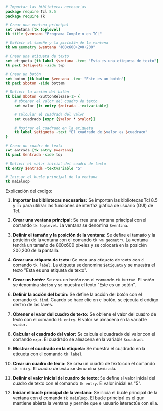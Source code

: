 ```tcl
# Importar las bibliotecas necesarias
package require Tcl 8.5
package require Tk

# Crear una ventana principal
set ventana [tk toplevel]
tk title $ventana "Programa Complejo en TCL"

# Definir el tamaño y la posición de la ventana
tk wm geometry $ventana "800x600+200+200"

# Crear una etiqueta de texto
set etiqueta [tk label $ventana -text "Esta es una etiqueta de texto"]
tk pack $etiqueta -side top

# Crear un botón
set boton [tk button $ventana -text "Este es un botón"]
tk pack $boton -side bottom

# Definir la acción del botón
tk bind $boton <ButtonRelease-1> {
    # Obtener el valor del cuadro de texto
    set valor [tk entry $entrada -textvariable]

    # Calcular el cuadrado del valor
    set cuadrado [expr {$valor * $valor}]

    # Mostrar el cuadrado en la etiqueta
    tk label $etiqueta -text "El cuadrado de $valor es $cuadrado"
}

# Crear un cuadro de texto
set entrada [tk entry $ventana]
tk pack $entrada -side top

# Definir el valor inicial del cuadro de texto
tk entry $entrada -textvariable "5"

# Iniciar el bucle principal de la ventana
tk mainloop
```

Explicación del código:

1. **Importar las bibliotecas necesarias:** Se importan las bibliotecas Tcl 8.5 y Tk para utilizar las funciones de interfaz gráfica de usuario (GUI) de Tcl.

2. **Crear una ventana principal:** Se crea una ventana principal con el comando `tk toplevel`. La ventana se denomina `$ventana`.

3. **Definir el tamaño y la posición de la ventana:** Se define el tamaño y la posición de la ventana con el comando `tk wm geometry`. La ventana tendrá un tamaño de 800x600 píxeles y se colocará en la posición 200,200 de la pantalla.

4. **Crear una etiqueta de texto:** Se crea una etiqueta de texto con el comando `tk label`. La etiqueta se denomina `$etiqueta` y se muestra el texto "Esta es una etiqueta de texto".

5. **Crear un botón:** Se crea un botón con el comando `tk button`. El botón se denomina `$boton` y se muestra el texto "Este es un botón".

6. **Definir la acción del botón:** Se define la acción del botón con el comando `tk bind`. Cuando se hace clic en el botón, se ejecuta el código dentro de las llaves.

7. **Obtener el valor del cuadro de texto:** Se obtiene el valor del cuadro de texto con el comando `tk entry`. El valor se almacena en la variable `$valor`.

8. **Calcular el cuadrado del valor:** Se calcula el cuadrado del valor con el comando `expr`. El cuadrado se almacena en la variable `$cuadrado`.

9. **Mostrar el cuadrado en la etiqueta:** Se muestra el cuadrado en la etiqueta con el comando `tk label`.

10. **Crear un cuadro de texto:** Se crea un cuadro de texto con el comando `tk entry`. El cuadro de texto se denomina `$entrada`.

11. **Definir el valor inicial del cuadro de texto:** Se define el valor inicial del cuadro de texto con el comando `tk entry`. El valor inicial es "5".

12. **Iniciar el bucle principal de la ventana:** Se inicia el bucle principal de la ventana con el comando `tk mainloop`. El bucle principal es el que mantiene abierta la ventana y permite que el usuario interactúe con ella.